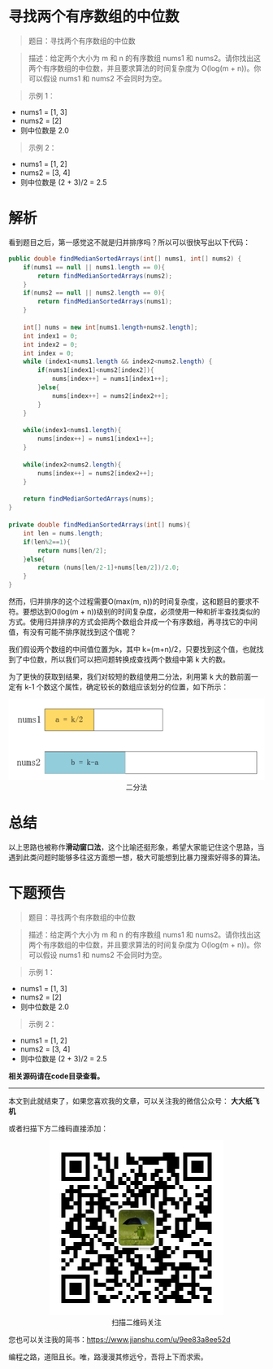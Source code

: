 # 寻找两个有序数组的中位数

> 题目：寻找两个有序数组的中位数

> 描述：给定两个大小为 m 和 n 的有序数组 nums1 和 nums2。请你找出这两个有序数组的中位数，并且要求算法的时间复杂度为 O(log(m + n))。你可以假设 nums1 和 nums2 不会同时为空。

> 示例 1：
* nums1 = [1, 3]
* nums2 = [2]
* 则中位数是 2.0

> 示例 2：
* nums1 = [1, 2]
* nums2 = [3, 4]
* 则中位数是 (2 + 3)/2 = 2.5

# 解析

看到题目之后，第一感觉这不就是归并排序吗？所以可以很快写出以下代码：

```java
public double findMedianSortedArrays(int[] nums1, int[] nums2) {
    if(nums1 == null || nums1.length == 0){
        return findMedianSortedArrays(nums2);
    }
    if(nums2 == null || nums2.length == 0){
        return findMedianSortedArrays(nums1);
    }

    int[] nums = new int[nums1.length+nums2.length];
    int index1 = 0;
    int index2 = 0;
    int index = 0;
    while (index1<nums1.length && index2<nums2.length) {
        if(nums1[index1]<nums2[index2]){
            nums[index++] = nums1[index1++];
        }else{
            nums[index++] = nums2[index2++];
        }
    }

    while(index1<nums1.length){
        nums[index++] = nums1[index1++];
    }

    while(index2<nums2.length){
        nums[index++] = nums2[index2++];
    }

    return findMedianSortedArrays(nums);
}

private double findMedianSortedArrays(int[] nums){
    int len = nums.length;
    if(len%2==1){
        return nums[len/2];
    }else{
        return (nums[len/2-1]+nums[len/2])/2.0;
    }
}
```

然而，归并排序的这个过程需要O(max(m, n))的时间复杂度，这和题目的要求不符。要想达到O(log(m + n))级别的时间复杂度，必须使用一种和折半查找类似的方式。使用归并排序的方式会把两个数组合并成一个有序数组，再寻找它的中间值，有没有可能不排序就找到这个值呢？

我们假设两个数组的中间值位置为k，其中 k=(m+n)/2，只要找到这个值，也就找到了中位数，所以我们可以把问题转换成查找两个数组中第 k 大的数。

为了更快的获取到结果，我们对较短的数组使用二分法，利用第 k 大的数前面一定有 k-1 个数这个属性，确定较长的数组应该划分的位置，如下所示：

<div align="center"><img src ="./image/img_2_1.png" /><br/>二分法</div>



# 总结

以上思路也被称作**滑动窗口法**，这个比喻还挺形象，希望大家能记住这个思路，当遇到此类问题时能够多往这方面想一想，极大可能想到比暴力搜索好得多的算法。

# 下题预告

> 题目：寻找两个有序数组的中位数

> 描述：给定两个大小为 m 和 n 的有序数组 nums1 和 nums2。请你找出这两个有序数组的中位数，并且要求算法的时间复杂度为 O(log(m + n))。你可以假设 nums1 和 nums2 不会同时为空。

> 示例 1：
* nums1 = [1, 3]
* nums2 = [2]
* 则中位数是 2.0

> 示例 2：
* nums1 = [1, 2]
* nums2 = [3, 4]
* 则中位数是 (2 + 3)/2 = 2.5

**相关源码请在code目录查看。**

---

本文到此就结束了，如果您喜欢我的文章，可以关注我的微信公众号： **大大纸飞机** 

或者扫描下方二维码直接添加：

<div align="center"><img src ="./image/qrcode.jpg" /><br/>扫描二维码关注</div>

您也可以关注我的简书：https://www.jianshu.com/u/9ee83a8ee52d

编程之路，道阻且长。唯，路漫漫其修远兮，吾将上下而求索。